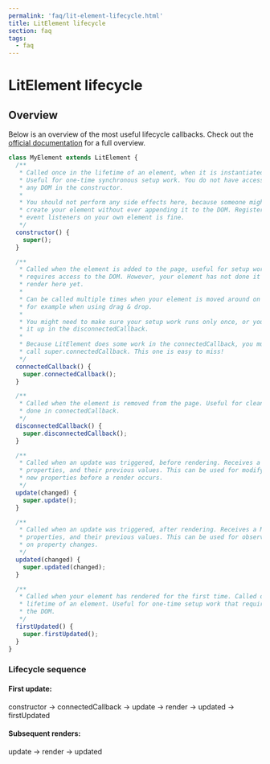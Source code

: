 ```yaml
---
permalink: 'faq/lit-element-lifecycle.html'
title: LitElement lifecycle
section: faq
tags:
  - faq
---
```


# LitElement lifecycle

## Overview

Below is an overview of the most useful lifecycle callbacks. Check out the [official documentation](https://lit-element.polymer-project.org/guide/lifecycle) for a full overview.

```js
class MyElement extends LitElement {
  /**
   * Called once in the lifetime of an element, when it is instantiated.
   * Useful for one-time synchronous setup work. You do not have access to
   * any DOM in the constructor.
   *
   * You should not perform any side effects here, because someone might
   * create your element without ever appending it to the DOM. Registering
   * event listeners on your own element is fine.
   */
  constructor() {
    super();
  }

  /**
   * Called when the element is added to the page, useful for setup work which
   * requires access to the DOM. However, your element has not done it's initial
   * render here yet.
   *
   * Can be called multiple times when your element is moved around on the page,
   * for example when using drag & drop.
   *
   * You might need to make sure your setup work runs only once, or you can clean
   * it up in the disconnectedCallback.
   *
   * Because LitElement does some work in the connectedCallback, you must always
   * call super.connectedCallback. This one is easy to miss!
   */
  connectedCallback() {
    super.connectedCallback();
  }

  /**
   * Called when the element is removed from the page. Useful for cleaning up work
   * done in connectedCallback.
   */
  disconnectedCallback() {
    super.disconnectedCallback();
  }

  /**
   * Called when an update was triggered, before rendering. Receives a Map of changed
   * properties, and their previous values. This can be used for modifying or setting
   * new properties before a render occurs.
   */
  update(changed) {
    super.update();
  }

  /**
   * Called when an update was triggered, after rendering. Receives a Map of changed
   * properties, and their previous values. This can be used for observing and acting
   * on property changes.
   */
  updated(changed) {
    super.updated(changed);
  }

  /**
   * Called when your element has rendered for the first time. Called once in the
   * lifetime of an element. Useful for one-time setup work that requires access to
   * the DOM.
   */
  firstUpdated() {
    super.firstUpdated();
  }
}
```

### Lifecycle sequence

#### First update:

constructor -> connectedCallback -> update -> render -> updated -> firstUpdated

#### Subsequent renders:

update -> render -> updated
